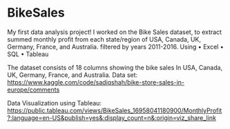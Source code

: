 # BikeSales
My first data analysis project!
I worked on the Bike Sales dataset, to extract summed monthly profit from each state/region of USA, Canada, UK, Germany, France, and Australia. filtered by years 2011-2016.
Using
    •	Excel
    •	SQL
    •	Tableau

The dataset consists of 18 columns showing the bike sales In USA, Canada, UK, Germany, France, and Australia.
Data set:
https://www.kaggle.com/code/sadiqshah/bike-store-sales-in-europe/comments

Data Visualization using Tableau:
https://public.tableau.com/views/BikeSales_16958041180900/MonthlyProfit?:language=en-US&publish=yes&:display_count=n&:origin=viz_share_link 
